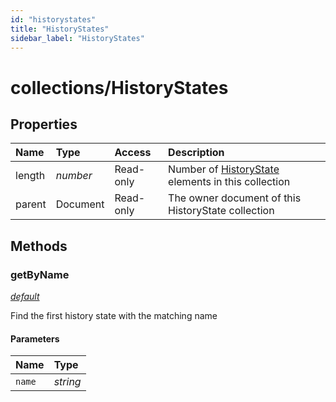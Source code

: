 ```yaml
---
id: "historystates"
title: "HistoryStates"
sidebar_label: "HistoryStates"
---
```


# collections/HistoryStates

## Properties

| Name | Type | Access | Description |
| :------ | :------ | :------ | :------ |
| length | *number* | Read-only | Number of [HistoryState](/ps_reference/modules/HistoryState/) elements in this collection |
| parent | Document | Read-only | The owner document of this HistoryState collection |

## Methods

### getByName

[*default*](/ps_reference/classes/HistoryState/)

Find the first history state with the matching name

#### Parameters

| Name | Type |
| :------ | :------ |
| `name` | *string* |
